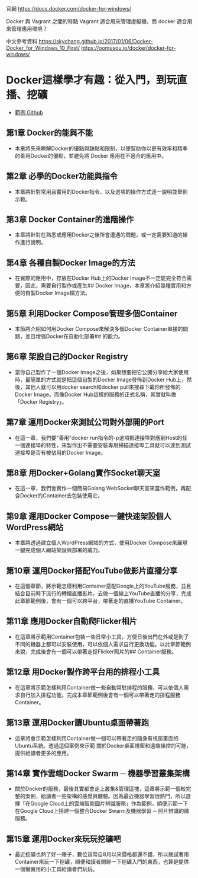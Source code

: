 官網 https://docs.docker.com/docker-for-windows/

Docker 與 Vagrant 之間的特點
Vagrant 適合用來管理虛擬機，而 docker 適合用來管理應用環境？

中文參考資料
https://skychang.github.io/2017/01/06/Docker-Docker_for_Windows_10_First/
https://oomusou.io/docker/docker-for-windows/

# Docker這樣學才有趣：從入門，到玩直播、挖礦

- [範例 Github](https://github.com/ayubiz/learn_docker_by_examples)

## 第1章 Docker的能與不能
- 本章將先來瞭解Docker的優點與缺點和限制，以便幫助你以更有效率和精準的善用Docker的優點，並避免將 Docker 應用在不適合的應用中。

## 第2章 必學的Docker功能與指令
- 本章將針對常用且實用的Docker指令，以及選項的操作方式逐一說明並舉例示範。
 
## 第3章 Docker Container的進階操作
- 本章將針對在熟悉或應用Docker之後所會遭遇的問題，或一定需要知道的操作進行說明。
 
## 第4章 各種自製Docker Image的方法
- 在實際的應用中，存放在Docker Hub上的Docker Image不一定能完全符合需要，因此，需要自行製作或產生## Docker Image，本章將介紹幾種實用和方便的自製Docker Image檔方法。
 
## 第5章 利用Docker Compose管理多個Container
- 本節將介紹如何用Docker Compose來解決多個Docker Container串接的問題，並且增強Docker在自動化部署## 的能力。
 
## 第6章 架設自己的Docker Registry
- 當你自己製作了一個Docker Image之後，如果想要把它公開分享給大家使用時，最簡單的方式就是把這個自製的Docker Image發佈到Docker Hub上，然後，其他人就可以用docker search和docker pull來搜尋下載你所發佈的Docker Image。而像Docker Hub這樣的服務的正式名稱，其實就叫做「Docker Registry」。
 
## 第7章 運用Docker來測試公司對外部開的Port
- 在這一章，我們要"善用"docker run指令的-p選項把連接埠對應到Host的任一個連接埠的特性，來製作出不需要安裝專用掃描連接埠工具就可以達到測試連接埠是否有被佔用的Docker Image。
 
## 第8章 用Docker+Golang實作Socket聊天室
- 在這一章，我們會實作一個簡易Golang WebSocket聊天室來當作範例，再配合Docker的Container去包裝使用它。
 
## 第9章 運用Docker Compose一鍵快速架設個人WordPress網站
- 本章將透過建立個人WordPress網站的方式，使用Docker Compose來展現一鍵完成個人網站架設與部署的威力。
 
## 第10章 運用Docker搭配YouTube做影片直播分享
- 在這個章節，將示範怎樣利用Container搭配Google上的YouTube服務，並且結合目前時下流行的轉檔直播影片，去做一個線上YouTube直播的分享，完成此章節範例後，會有一個可以跨平台，帶著走的直播YouTube Container。

## 第11章 應用Docker自動爬Flicker相片
- 在這章將示範用Container包裝一些日常小工具，方便日後出門在外或是到了不同的機器上都可以安裝使用，可以依個人需求自行更換功能。以此章節範例來說，完成後會有一個可以帶著走捉Flicker照片的## Container服務。
 
## 第12章 用Docker製作跨平台用的排程小工具
- 在這章將示範怎樣利用Container做一些自動常駐排程的服務，可以依個人需求自行加入排程功能。完成本章節範例後會有一個可以帶著走的排程服務Container。
 
## 第13章 運用Docker讓Ubuntu桌面帶著跑
- 這章將會示範怎樣利用Container做一個可以帶著走的隨身有視窗畫面的Ubuntu系統。透過這個案例來示範 關於Docker桌面視窗和遠端操控的可能，提供給讀者更多的應用。
 
## 第14章 實作雲端Docker Swarm ─ 機器學習叢集架構
- 關於Docker的服務，最後其實都會走上叢集&管理這塊，這章將示範一個較完整的案例，給讀者一些架構的感覺與體驗。因為最近機器學習很熱門，所以選擇「在Google Cloud上的雲端智能圖片辨識服務」作為範例，順便示範一下在Google Cloud上搭建一個整合Docker Swarm及機器學習 ─ 照片辨識的微服務。

## 第15章 運用Docker來玩玩挖礦吧
- 最近挖礦也熱了好一陣子，數位貨幣自8月以來價格都還不錯，所以就試著用Container來玩一下挖礦，順便和讀者閒聊一下挖礦入門的東西，也算是提供一個蠻實用的小工具給讀者們玩玩。